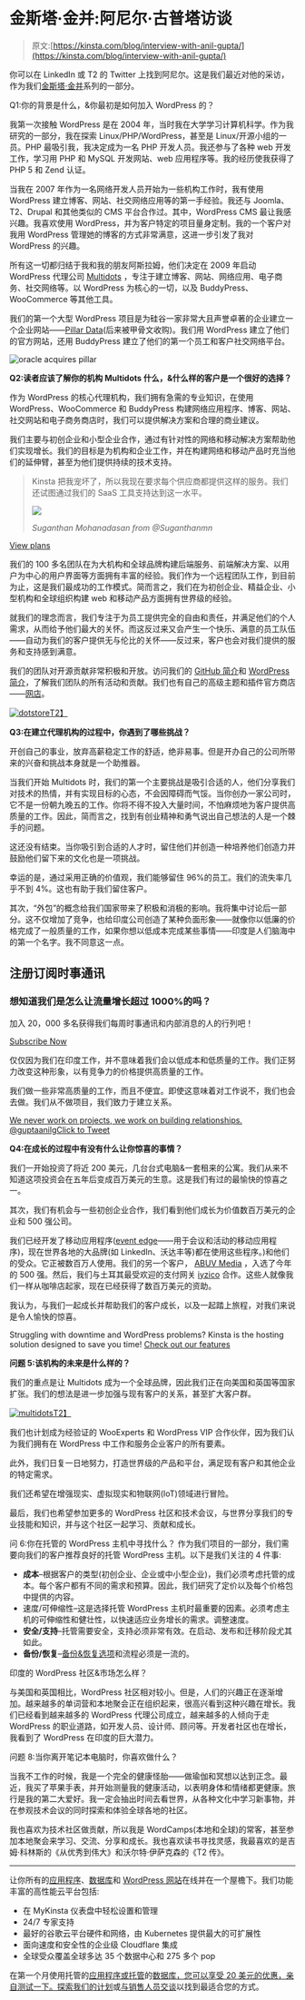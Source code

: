 # 金斯塔·金并:阿尼尔·古普塔访谈

> 原文:[https://kinsta.com/blog/interview-with-anil-gupta/](https://kinsta.com/blog/interview-with-anil-gupta/)

你可以在 LinkedIn 或 T2 的 Twitter 上找到阿尼尔。这是我们最近对他的采访，作为我们[金斯塔·金并](https://kinsta.com/search/kingpin/)系列的一部分。

Q1:你的背景是什么，&你最初是如何加入 WordPress 的？

我第一次接触 WordPress 是在 2004 年，当时我在大学学习计算机科学。作为我研究的一部分，我在探索 Linux/PHP/WordPress，甚至是 Linux/开源小组的一员。PHP 最吸引我，我决定成为一名 PHP 开发人员。我还参与了各种 web 开发工作，学习用 PHP 和 MySQL 开发网站、web 应用程序等。我的经历使我获得了 PHP 5 和 Zend 认证。

当我在 2007 年作为一名网络开发人员开始为一些机构工作时，我有使用 WordPress 建立博客、网站、社交网络应用等的第一手经验。我还与 Joomla、T2、Drupal 和其他类似的 CMS 平台合作过。其中，WordPress CMS 最让我感兴趣。我喜欢使用 WordPress，并为客户特定的项目量身定制。我的一个客户对我用 WordPress 管理她的博客的方式非常满意，这进一步引发了我对 WordPress 的兴趣。

所有这一切都归结于我和我的朋友阿斯拉姆，他们决定在 2009 年启动 WordPress 代理公司 [Multidots](http://www.multidots.com/) ，专注于建立博客、网站、网络应用、电子商务、社交网络等。以 WordPress 为核心的一切，以及 BuddyPress、WooCommerce 等其他工具。

我们的第一个大型 WordPress 项目是为硅谷一家非常大且声誉卓著的企业建立一个企业网站——[Pillar Data](https://en.wikipedia.org/wiki/Pillar_Data_Systems)(后来被甲骨文收购)。我们用 WordPress 建立了他们的官方网站，还用 BuddyPress 建立了他们的第一个员工和客户社交网络平台。

![oracle acquires pillar](img/79ab036265c8465b4a9ba07ca3554396.png)

**Q2:读者应该了解你的机构 Multidots 什么，&什么样的客户是一个很好的选择？**

作为 WordPress 的核心代理机构，我们拥有急需的专业知识，在使用 WordPress、WooCommerce 和 BuddyPress 构建网络应用程序、博客、网站、社交网站和电子商务商店时，我们可以提供解决方案和合理的商业建议。

我们主要与初创企业和小型企业合作，通过有针对性的网络和移动解决方案帮助他们实现增长。我们的目标是为机构和企业工作，并在构建网络和移动产品时充当他们的延伸臂，甚至为他们提供持续的技术支持。





> Kinsta 把我宠坏了，所以我现在要求每个供应商都提供这样的服务。我们还试图通过我们的 SaaS 工具支持达到这一水平。
> 
> <footer class="wp-block-kinsta-client-quote__footer">
> 
> ![](img/60f15faa5735bd2437bf9dada5ee9192.png)
> 
> <cite class="wp-block-kinsta-client-quote__cite">Suganthan Mohanadasan from @Suganthanmn</cite></footer>

[View plans](https://kinsta.com/plans/)

我们的 100 多名团队在为大机构和全球品牌构建后端服务、前端解决方案、以用户为中心的用户界面等方面拥有丰富的经验。我们作为一个远程团队工作，到目前为止，这是我们最成功的工作模式。简而言之，我们在为初创企业、精益企业、小型机构和全球组织构建 web 和移动产品方面拥有世界级的经验。

就我们的理念而言，我们专注于为员工提供完全的自由和责任，并满足他们的个人需求，从而给予他们最大的关怀。而这反过来又会产生一个快乐、满意的员工队伍——自动为我们的客户提供无与伦比的关怀——反过来，客户也会对我们提供的服务和支持感到满意。

我们的团队对开源贡献非常积极和开放。访问我们的 [GitHub 简介](https://github.com/multidots)和 [WordPress 简介](https://profiles.wordpress.org/dots/)，了解我们团队的所有活动和贡献。我们也有自己的高级主题和插件官方商店——[网店](http://store.multidots.com/)。

[![dotstore](img/c206846b8407a4d7424b30fb1efd6e69.png)T2】](http://store.multidots.com/)

**Q3:在建立代理机构的过程中，你遇到了哪些挑战？**

开创自己的事业，放弃高薪稳定工作的舒适，绝非易事。但是开办自己的公司所带来的兴奋和挑战本身就是一个助推器。

当我们开始 Multidots 时，我们的第一个主要挑战是吸引合适的人，他们分享我们对技术的热情，并有实现目标的心态，不会因障碍而气馁。当你创办一家公司时，它不是一份朝九晚五的工作。你将不得不投入大量时间，不怕麻烦地为客户提供高质量的工作。因此，简而言之，找到有创业精神和勇气说出自己想法的人是一个棘手的问题。

这还没有结束。当你吸引到合适的人才时，留住他们并创造一种培养他们创造力并鼓励他们留下来的文化也是一项挑战。

幸运的是，通过采用正确的价值观，我们能够留住 96%的员工。我们的流失率几乎不到 4%。这也有助于我们留住客户。

其次，“外包”的概念给我们国家带来了积极和消极的影响。我将集中讨论后一部分。这不仅增加了竞争，也给印度公司创造了某种负面形象——就像你以低廉的价格完成了一般质量的工作，如果你想以低成本完成某些事情——印度是人们脑海中的第一个名字。我不同意这一点。

## 注册订阅时事通讯



### 想知道我们是怎么让流量增长超过 1000%的吗？

加入 20，000 多名获得我们每周时事通讯和内部消息的人的行列吧！

[Subscribe Now](#newsletter)

仅仅因为我们在印度工作，并不意味着我们会以低成本和低质量的工作。我们正努力改变这种形象，以有竞争力的价格提供高质量的工作。

我们做一些非常高质量的工作，而且不便宜。即使这意味着对工作说不，我们也会去做。我们从不做项目，我们致力于建立关系。

[We never work on projects, we work on building relationships. @guptaanilgClick to Tweet](https://twitter.com/intent/tweet?url=https%3A%2F%2Fkinsta.com%2Fblog%2Finterview-with-anil-gupta%2F&via=kinsta&text=We+never+work+on+projects%2C+we+work+on+building+relationships.+%40guptaanilg&hashtags=webdev%2Cagency)

**Q4:在成长的过程中有没有什么让你惊喜的事情？**

我们一开始投资了将近 200 美元，几台台式电脑&一套租来的公寓。我们从来不知道这项投资会在五年后变成百万美元的生意。这是我们有过的最愉快的惊喜之一。

其次，我们有机会与一些初创企业合作，我们看到他们成长为价值数百万美元的企业和 500 强公司。

我们已经开发了移动应用程序([event edge](http://www.eventedge.co/)——用于会议和活动的移动应用程序)，现在世界各地的大品牌(如 LinkedIn、沃达丰等)都在使用这些程序。)和他们的受众。它正被数百万人使用。我们的另一个客户， [ABUV Media](http://www.prweb.com/releases/abuvmedia/inc5000/prweb13623742.htm) ，入选了今年的 500 强。然后，我们与土耳其最受欢迎的支付网关 [iyzico](http://www.iyzico.com/) 合作。这些人就像我们一样从咖啡店起家，现在已经获得了数百万美元的资助。

我认为，与我们一起成长并帮助我们的客户成长，以及一起踏上旅程，对我们来说是令人愉快的惊喜。

Struggling with downtime and WordPress problems? Kinsta is the hosting solution designed to save you time! [Check out our features](https://kinsta.com/features/)

**问题 5:该机构的未来是什么样的？**

我们的重点是让 Multidots 成为一个全球品牌，因此我们正在向美国和英国等国家扩张。我们的想法是进一步加强与现有客户的关系，甚至扩大客户群。

[![multidots](img/2d0e80c7abe616528431a830cd295320.png)T2】](http://www.multidots.com/)

我们也计划成为经验证的 WooExperts 和 WordPress VIP 合作伙伴，因为我们认为我们拥有在 WordPress 中工作和服务企业客户的所有要素。

此外，我们日复一日地努力，打造世界级的产品和平台，满足现有客户和其他企业的特定需求。

我们还希望在增强现实、虚拟现实和物联网(IoT)领域进行冒险。

最后，我们也希望参加更多的 WordPress 社区和技术会议，与世界分享我们的专业技能和知识，并与这个社区一起学习、贡献和成长。

问 6:你在托管的 WordPress 主机中寻找什么？
作为我们项目的一部分，我们需要向我们的客户推荐良好的托管 WordPress 主机。以下是我们关注的 4 件事:

*   **成本**–根据客户的类型(初创企业、企业或中小型企业)，我们必须考虑托管的成本。每个客户都有不同的需求和预算。因此，我们研究了定价以及每个价格包中提供的内容。
*   速度/可伸缩性–这是选择托管 WordPress 主机时最重要的因素。必须考虑主机的可伸缩性和健壮性，以快速适应业务增长的需求。调整速度。
*   **安全/支持**–托管需要安全，支持必须非常有效。在启动、发布和迁移阶段尤其如此。
*   **备份/恢复**–[备份&恢复选项](https://kinsta.com/blog/restore-wordpress-from-backup/)和流程必须是一流的。

印度的 WordPress 社区&市场怎么样？

与美国和英国相比，WordPress 社区相对较小。但是，人们的兴趣正在逐渐增加。越来越多的单词营和本地聚会正在组织起来，很高兴看到这种兴趣在增长。我们已经看到越来越多的 WordPress 代理公司成立，越来越多的人倾向于走 WordPress 的职业道路，如开发人员、设计师、顾问等。开发者社区也在增长，我看到了 WordPress 在印度的巨大潜力。

问题 8:当你离开笔记本电脑时，你喜欢做什么？

当我不工作的时候，我是一个完全的健康怪胎——做瑜伽和冥想以达到正念。最近，我买了苹果手表，并开始测量我的健康活动，以表明身体和情绪都更健康。旅行是我的第二大爱好。我一定会抽出时间去看世界，从各种文化中学习新事物，并在参观技术会议的同时探索和体验全球各地的社区。

我也喜欢为技术社区做贡献，所以我是 WordCamps(本地和全球)的常客，甚至参加本地聚会来学习、交流、分享和成长。我也喜欢读书寻找灵感，我最喜欢的是吉姆·科林斯的《从优秀到伟大》和沃尔特·伊萨克森的《T2 传》。

* * *

让你所有的[应用程序](https://kinsta.com/application-hosting/)、[数据库](https://kinsta.com/database-hosting/)和 [WordPress 网站](https://kinsta.com/wordpress-hosting/)在线并在一个屋檐下。我们功能丰富的高性能云平台包括:

*   在 MyKinsta 仪表盘中轻松设置和管理
*   24/7 专家支持
*   最好的谷歌云平台硬件和网络，由 Kubernetes 提供最大的可扩展性
*   面向速度和安全性的企业级 Cloudflare 集成
*   全球受众覆盖全球多达 35 个数据中心和 275 多个 pop

在第一个月使用托管的[应用程序或托管](https://kinsta.com/application-hosting/)的[数据库，您可以享受 20 美元的优惠，亲自测试一下。探索我们的](https://kinsta.com/database-hosting/)[计划](https://kinsta.com/plans/)或[与销售人员交谈](https://kinsta.com/contact-us/)以找到最适合您的方式。